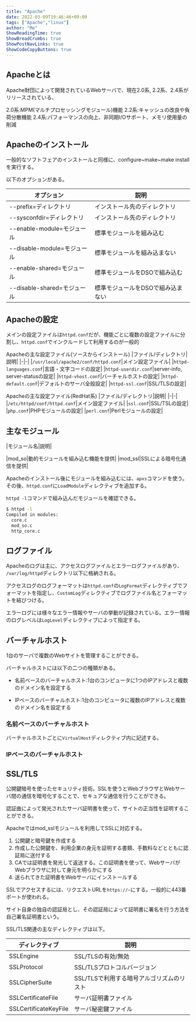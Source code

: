 ```yaml
---
title: "Apache"
date: 2022-03-09T19:46:46+09:00
tags: ["Apache","linux"] 
author: "Me"
ShowReadingTime: true
ShowBreadCrumbs: true
ShowPostNavLinks: true
ShowCodeCopyButtons: true
---
```


## Apacheとは

Apache財団によって開発されているWebサーバで、現在2.0系, 2.2系、2.4系がリリースされている、

2.0系:MPM(マルチプロセッシングモジュール)機能
2.2系:キャッシュの改良や負荷分散機能
2.4系:パフォーマンスの向上、非同期I/Oサポート、メモリ使用量の削減

## Apacheのインストール

一般的なソフトフェアのインストールと同様に、configure~make~make installを実行する。

以下のオプションがある。

|オプション|説明|
|-|-|
|--prefix=ディレクトリ|インストール先のディレクトリ|
|--sysconfdir=ディレクトリ|インストール先のディレクトリ|
|--enable-module=モジュール|標準モジュールを組み込む|
|--disable-module=モジュール|標準モジュールを組み込まない|
|--enable-shared=モジュール|標準モジュールをDSOで組み込む|
|--disable-shared=モジュール|標準モジュールをDSOで組み込まない|

## Apacheの設定

メインの設定ファイルは`httpd.conf`だが、機能ごとに複数の設定ファイルに分割し、`httpd.conf`でインクルードして利用するのが一般的

Apacheの主な設定ファイル(ソースからインストール)
|ファイル/ディレクトリ|説明|
|-|-|
|`/usr/local/apache2/conf/httpd.conf`|メイン設定ファイル|
|`httpd-languages.conf`|言語・文字コードの設定|
|`httpd-userdir.conf`|server-info, server-statusの設定|
|`httpd-vhost.conf`|バーチャルホストの設定|
|`httpd-default.conf`|デフォルトのサーバ全般設定|
|`httpd-ssl.conf`|SSL/TLSの設定|

Apacheの主な設定ファイル(RedHat系)
|ファイル/ディレクトリ|説明|
|-|-|
|`/etc/httpd/conf/httpd.conf`|メイン設定ファイル|
|`ssl.conf`|SSL/TSLの設定|
|`php.conf`|PHPモジュールの設定|
|`perl.conf`|Perlモジュールの設定|

## 主なモジュール

|モジュール名|説明|

|mod_so|動的モジュールを組み込む機能を提供|
|mod_ssl|SSLによる暗号化通信を提供|

Apacheのインストール後にモジュールを組み込むには、`apxs`コマンドを使う。
その後、`httpd.conf`に`LoadModule`ディレクティブを追加する。

`httpd -l`コマンドで組み込んだモジュールを確認できる。

```bash
$ httpd -l
Compiled in modules:
  core.c
  mod_so.c
  http_core.c
```

## ログファイル

Apacheのログは主に、アクセスログファイルとエラーログファイルがあり、
`/var/log/httpd`ディレクトリ以下に格納される。

アクセスログのログフォーマットは`httpd.conf`の`LogFormat`ディレクティブでフォーマットを指定し、`CustomLog`ディレクティブでログファイル名とフォーマットを結びつける。

エラーログには様々なエラー情報やサーバの挙動が記録されている。エラー情報のログレベルは`LogLevel`ディレクティブによって指定する。

## バーチャルホスト

1台のサーバで複数のWebサイトを管理することができる。

バーチャルホストには以下の二つの種類がある。

- 名前ベースのバーチャルホスト:1台のコンピュータに1つのIPアドレスと複数のドメイン名を設定する

- IPベースのバーチャルホスト:1台のコンピュータに複数のIPアドレスと複数のドメイン名を設定する

### 名前ベースのバーチャルホスト

バーチャルホストごとに`VirtualHost`ディレクティブ内に記述する。

### IPベースのバーチャルホスト

## SSL/TLS

公開鍵暗号を使ったセキュリティ技術。SSLを使うとWebブラウザとWebサーバ間の通信を暗号化することで、セキュアな通信を行うことができる。

認証曲によって発光されたサーバ証明書を使って、サイトの正当性を証明することができる。

Apacheではmod_sslモジュールを利用してSSLに対応する。

1. 公開鍵と暗号鍵を作成する
2. 作成した公開鍵を、利用企業の身元を証明する書類、手数料などとともに認証局に送付する
3. CAでは証明書を発光して返送する。この証明書を使って、WebサーバがWebブラウザに対して身元を明らかにする
4. 送られてきた証明書をWebサーバにインストールする

SSLでアクセスするには、リクエストURLを`https://~`にする。一般的に443番ポートが使われる。

サイト自身の独自の認証局とし、その認証局によって証明書に署名を行う方法を自己署名証明書という。

SSL/TLS関連の主なディレクティブは以下。

|ディレクティブ|説明|
|-|-|
|SSLEngine|SSL/TLSの有効/無効|
|SSLProtocol|SSL/TLSプロトコルバージョン|
|SSLCipherSuite|SSL/TLSで利用する暗号アルゴリズムのリスト|
|SSLCertificateFile|サーバ証明書ファイル|
|SSLCertificateKeyFile|サーバ秘密鍵ファイル|

